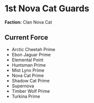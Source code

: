 # 1st Nova Cat Guards
**Faction:** Clan Nova Cat
## Current Force
- Arctic Cheetah Prime
- Ebon Jaguar Prime
- Elemental Point
- Huntsman Prime
- Mist Lynx Prime
- Nova Cat Prime
- Shadow Cat Prime
- Supernova
- Timber Wolf Prime
- Turkina Prime
